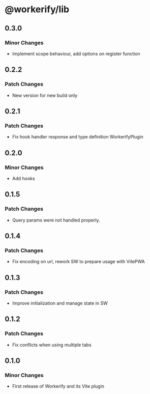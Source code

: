 # @workerify/lib

## 0.3.0

### Minor Changes

- Implement scope behaviour, add options on register function

## 0.2.2

### Patch Changes

- New version for new build only

## 0.2.1

### Patch Changes

- Fix hook handler response and type definition WorkerifyPlugin

## 0.2.0

### Minor Changes

- Add hooks

## 0.1.5

### Patch Changes

- Query params were not handled properly.

## 0.1.4

### Patch Changes

- Fix encoding on url, rework SW to prepare usage with VitePWA

## 0.1.3

### Patch Changes

- Improve initialization and manage state in SW

## 0.1.2

### Patch Changes

- Fix conflicts when using multiple tabs

## 0.1.0

### Minor Changes

- First release of Workerify and its Vite plugin
